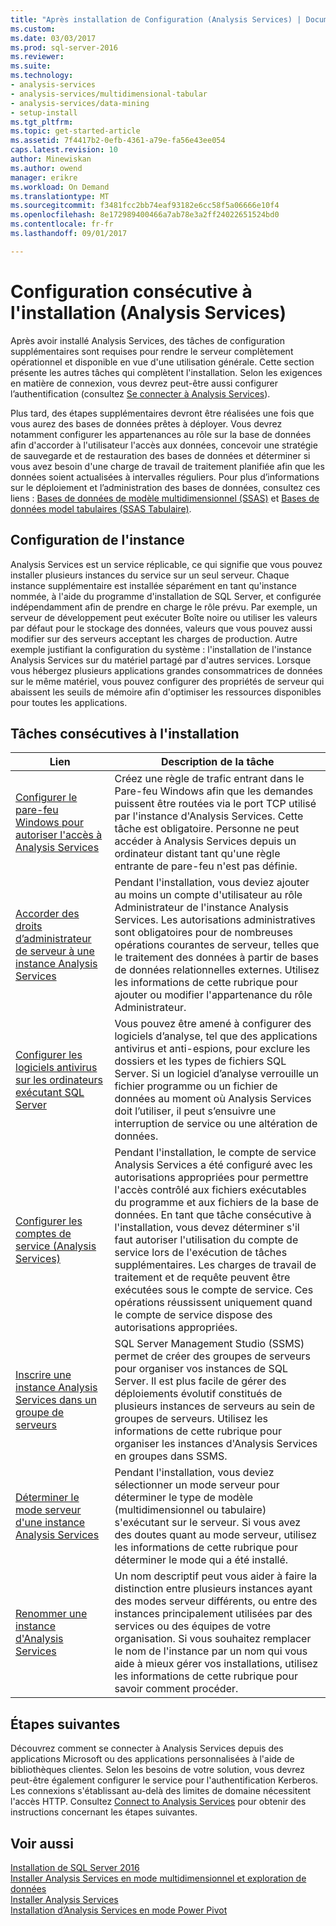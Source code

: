 ```yaml
---
title: "Après installation de Configuration (Analysis Services) | Documents Microsoft"
ms.custom: 
ms.date: 03/03/2017
ms.prod: sql-server-2016
ms.reviewer: 
ms.suite: 
ms.technology:
- analysis-services
- analysis-services/multidimensional-tabular
- analysis-services/data-mining
- setup-install
ms.tgt_pltfrm: 
ms.topic: get-started-article
ms.assetid: 7f4417b2-0efb-4361-a79e-fa56e43ee054
caps.latest.revision: 10
author: Minewiskan
ms.author: owend
manager: erikre
ms.workload: On Demand
ms.translationtype: MT
ms.sourcegitcommit: f3481fcc2bb74eaf93182e6cc58f5a06666e10f4
ms.openlocfilehash: 8e172989400466a7ab78e3a2ff24022651524bd0
ms.contentlocale: fr-fr
ms.lasthandoff: 09/01/2017

---
```

# <a name="post-install-configuration-analysis-services"></a>Configuration consécutive à l'installation (Analysis Services)
  Après avoir installé Analysis Services, des tâches de configuration supplémentaires sont requises pour rendre le serveur complètement opérationnel et disponible en vue d'une utilisation générale. Cette section présente les autres tâches qui complètent l'installation. Selon les exigences en matière de connexion, vous devrez peut-être aussi configurer l’authentification (consultez [Se connecter à Analysis Services](../../analysis-services/instances/connect-to-analysis-services.md)).  
  
 Plus tard, des étapes supplémentaires devront être réalisées une fois que vous aurez des bases de données prêtes à déployer. Vous devrez notamment configurer les appartenances au rôle sur la base de données afin d'accorder à l'utilisateur l'accès aux données, concevoir une stratégie de sauvegarde et de restauration des bases de données et déterminer si vous avez besoin d'une charge de travail de traitement planifiée afin que les données soient actualisées à intervalles réguliers. Pour plus d’informations sur le déploiement et l’administration des bases de données, consultez ces liens : [Bases de données de modèle multidimensionnel &#40;SSAS&#41;](../../analysis-services/multidimensional-models/multidimensional-model-databases-ssas.md) et [Bases de données model tabulaires &#40;SSAS Tabulaire&#41;](../../analysis-services/tabular-models/tabular-model-databases-ssas-tabular.md).  
  
## <a name="instance-configuration"></a>Configuration de l'instance  
 Analysis Services est un service réplicable, ce qui signifie que vous pouvez installer plusieurs instances du service sur un seul serveur. Chaque instance supplémentaire est installée séparément en tant qu'instance nommée, à l'aide du programme d'installation de SQL Server, et configurée indépendamment afin de prendre en charge le rôle prévu. Par exemple, un serveur de développement peut exécuter Boîte noire ou utiliser les valeurs par défaut pour le stockage des données, valeurs que vous pouvez aussi modifier sur des serveurs acceptant les charges de production. Autre exemple justifiant la configuration du système : l'installation de l'instance Analysis Services sur du matériel partagé par d'autres services. Lorsque vous hébergez plusieurs applications grandes consommatrices de données sur le même matériel, vous pouvez configurer des propriétés de serveur qui abaissent les seuils de mémoire afin d'optimiser les ressources disponibles pour toutes les applications.  
  
## <a name="post-installation-tasks"></a>Tâches consécutives à l'installation  
  
|Lien|Description de la tâche|  
|----------|----------------------|  
|[Configurer le pare-feu Windows pour autoriser l'accès à Analysis Services](../../analysis-services/instances/configure-the-windows-firewall-to-allow-analysis-services-access.md)|Créez une règle de trafic entrant dans le Pare-feu Windows afin que les demandes puissent être routées via le port TCP utilisé par l'instance d'Analysis Services. Cette tâche est obligatoire. Personne ne peut accéder à Analysis Services depuis un ordinateur distant tant qu'une règle entrante de pare-feu n'est pas définie.|  
|[Accorder des droits d’administrateur de serveur à une instance Analysis Services](../../analysis-services/instances/grant-server-admin-rights-to-an-analysis-services-instance.md)|Pendant l'installation, vous deviez ajouter au moins un compte d'utilisateur au rôle Administrateur de l'instance Analysis Services. Les autorisations administratives sont obligatoires pour de nombreuses opérations courantes de serveur, telles que le traitement des données à partir de bases de données relationnelles externes. Utilisez les informations de cette rubrique pour ajouter ou modifier l'appartenance du rôle Administrateur.|
|[Configurer les logiciels antivirus sur les ordinateurs exécutant SQL Server](https://support.microsoft.com/kb/309422) |Vous pouvez être amené à configurer des logiciels d’analyse, tel que des applications antivirus et anti-espions, pour exclure les dossiers et les types de fichiers SQL Server. Si un logiciel d’analyse verrouille un fichier programme ou un fichier de données au moment où Analysis Services doit l’utiliser, il peut s’ensuivre une interruption de service ou une altération de données. |
|[Configurer les comptes de service &#40;Analysis Services&#41;](../../analysis-services/instances/configure-service-accounts-analysis-services.md)|Pendant l'installation, le compte de service Analysis Services a été configuré avec les autorisations appropriées pour permettre l'accès contrôlé aux fichiers exécutables du programme et aux fichiers de la base de données. En tant que tâche consécutive à l'installation, vous devez déterminer s'il faut autoriser l'utilisation du compte de service lors de l'exécution de tâches supplémentaires. Les charges de travail de traitement et de requête peuvent être exécutées sous le compte de service. Ces opérations réussissent uniquement quand le compte de service dispose des autorisations appropriées.|  
|[Inscrire une instance Analysis Services dans un groupe de serveurs](../../analysis-services/instances/register-an-analysis-services-instance-in-a-server-group.md)|SQL Server Management Studio (SSMS) permet de créer des groupes de serveurs pour organiser vos instances de SQL Server. Il est plus facile de gérer des déploiements évolutif constitués de plusieurs instances de serveurs au sein de groupes de serveurs. Utilisez les informations de cette rubrique pour organiser les instances d'Analysis Services en groupes dans SSMS.|  
|[Déterminer le mode serveur d'une instance Analysis Services](../../analysis-services/instances/determine-the-server-mode-of-an-analysis-services-instance.md)|Pendant l'installation, vous deviez sélectionner un mode serveur pour déterminer le type de modèle (multidimensionnel ou tabulaire) s'exécutant sur le serveur. Si vous avez des doutes quant au mode serveur, utilisez les informations de cette rubrique pour déterminer le mode qui a été installé.|  
|[Renommer une instance d'Analysis Services](../../analysis-services/instances/rename-an-analysis-services-instance.md)|Un nom descriptif peut vous aider à faire la distinction entre plusieurs instances ayant des modes serveur différents, ou entre des instances principalement utilisées par des services ou des équipes de votre organisation. Si vous souhaitez remplacer le nom de l'instance par un nom qui vous aide à mieux gérer vos installations, utilisez les informations de cette rubrique pour savoir comment procéder.|  
  
## <a name="next-steps"></a>Étapes suivantes  
 Découvrez comment se connecter à Analysis Services depuis des applications Microsoft ou des applications personnalisées à l'aide de bibliothèques clientes. Selon les besoins de votre solution, vous devrez peut-être également configurer le service pour l'authentification Kerberos. Les connexions s'établissant au-delà des limites de domaine nécessitent l'accès HTTP. Consultez [Connect to Analysis Services](../../analysis-services/instances/connect-to-analysis-services.md) pour obtenir des instructions concernant les étapes suivantes.  
  
## <a name="see-also"></a>Voir aussi  
 [Installation de SQL Server 2016](../../database-engine/install-windows/installation-for-sql-server-2016.md)   
 [Installer Analysis Services en mode multidimensionnel et exploration de données](http://msdn.microsoft.com/library/8a1f33e8-2bd6-4fb8-bd46-c86f2a067f60)   
 [Installer Analysis Services](../../analysis-services/instances/install-windows/install-analysis-services.md)   
 [Installation d’Analysis Services en mode Power Pivot](../../analysis-services/instances/install-windows/install-analysis-services-in-power-pivot-mode.md)  
  
  

